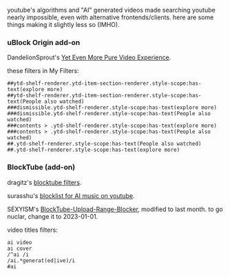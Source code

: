 youtube's algorithms and "AI" generated videos made searching youtube nearly impossible, even with alternative frontends/clients. here are some things making it slightly less so (IMHO).


### uBlock Origin add-on

DandelionSprout's [Yet Even More Pure Video Experience](https://raw.githubusercontent.com/DandelionSprout/adfilt/master/YouTubeEvenMorePureVideoExperience.txt).

these filters in My Filters:
```
##ytd-shelf-renderer.ytd-item-section-renderer.style-scope:has-text(explore more)
##ytd-shelf-renderer.ytd-item-section-renderer.style-scope:has-text(People also watched)
###dismissible.ytd-shelf-renderer.style-scope:has-text(explore more)
###dismissible.ytd-shelf-renderer.style-scope:has-text(People also watched)
###contents > .ytd-shelf-renderer.style-scope:has-text(explore more)
###contents > .ytd-shelf-renderer.style-scope:has-text(People also watched)
##.ytd-shelf-renderer.style-scope:has-text(People also watched)
##.ytd-shelf-renderer.style-scope:has-text(explore more)
```


### BlockTube (add-on)

dragitz's [blocktube filters](https://github.com/dragitz/blocktube-filters).

surasshu's [blocklist for AI music on youtube](https://surasshu.com/blocklist-for-ai-music-on-youtube/).

SEXYISM's [BlockTube-Upload-Range-Blocker](https://github.com/SEXYISM/BlockTube-Upload-Range-Blocker), modified to last month.
to go nuclar, change it to 2023-01-01.

video titles filters:
```
ai video
ai cover
/^ai /i
/ai.*generat(ed|ive)/i
#ai
```





